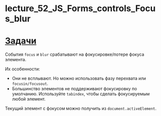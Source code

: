 # lecture_52_JS_Forms_controls_Focus_blur  

#  [Задачи ](https://github.com/schoolteacherMP/lecture_52_JS_Forms_controls_Focus_blur/blob/main/tasks.md)  

События `focus` и `blur` срабатывают на фокусировке/потере фокуса элемента.  

Их особенности:  

- Они не всплывают. Но можно использовать фазу перехвата или `focusin/focusout`.  
- Большинство элементов не поддерживают фокусировку по умолчанию. Используйте `tabindex`, чтобы сделать фокусируемым любой элемент.  

Текущий элемент с фокусом можно получить из `document.activeElement`.  


